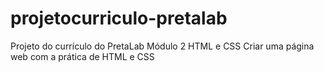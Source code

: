 # projetocurriculo-pretalab
Projeto do currículo do PretaLab Módulo 2 HTML e CSS
Criar uma página web com a prática de HTML e CSS

